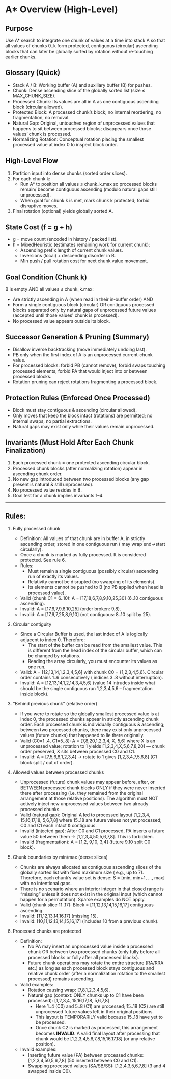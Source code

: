 # A* Overview (High-Level)

## Purpose

Use A* search to integrate one chunk of values at a time into stack A so that all values of chunks 0..k form protected,
contiguous (circular) ascending blocks that can later be globally sorted by rotation without re‑touching earlier chunks.

## Glossary (Quick)

- Stack A / B: Working buffer (A) and auxiliary buffer (B) for pushes.
- Chunk: Dense ascending slice of the globally sorted list (size ≤ MAX_CHUNK_SIZE).
- Processed Chunk: Its values are all in A as one contiguous ascending block (circular allowed).
- Protected Block: A processed chunk’s block; no internal reordering, no fragmentation, no removal.
- Natural Gap: Original, untouched region of unprocessed values that happens to sit between processed blocks; disappears
  once those values’ chunk is processed.
- Normalizing Rotation: Conceptual rotation placing the smallest processed value at index 0 to inspect block order.

## High-Level Flow

1. Partition input into dense chunks (sorted order slices).
2. For each chunk k:
    - Run A* to position all values ≤ chunk_k.max so processed blocks remain/ become contiguous ascending (modulo
      natural gaps still unprocessed).
    - When goal for chunk k is met, mark chunk k protected; forbid disruptive moves.
3. Final rotation (optional) yields globally sorted A.

## State Cost (f = g + h)

- g = move count (encoded in history / packed list).
- h = MixedHeuristic (estimates remaining work for current chunk):
    * Ascending prefix length of current chunk values.
    * Inversions (local) + descending disorder in B.
    * Min push / pull rotation cost for next chunk value movement.

## Goal Condition (Chunk k)

B is empty AND all values ≤ chunk_k.max:

- Are strictly ascending in A (when read in their in‑buffer order) AND
- Form a single contiguous block (circular) OR contiguous processed blocks separated only by natural gaps of unprocessed
  future values (accepted until those values' chunk is processed).
- No processed value appears outside its block.

## Successor Generation & Pruning (Summary)

- Disallow inverse backtracking (move immediately undoing last).
- PB only when the first index of A is an unprocessed current-chunk value.
- For processed blocks: forbid PB (cannot remove), forbid swaps touching processed elements, forbid PA that would inject
  into or between processed blocks.
- Rotation pruning can reject rotations fragmenting a processed block.

## Protection Rules (Enforced Once Processed)

- Block must stay contiguous & ascending (circular allowed).
- Only moves that keep the block intact (rotations) are permitted; no internal swaps, no partial extractions.
- Natural gaps may exist only while their values remain unprocessed.

## Invariants (Must Hold After Each Chunk Finalization)

1. Each processed chunk = one protected ascending circular block.
2. Processed chunk blocks (after normalizing rotation) appear in ascending chunk order.
3. No new gap introduced between two processed blocks (any gap present is natural & still unprocessed).
4. No processed value resides in B.
5. Goal test for a chunk implies invariants 1–4.

---

## Rules:

1. Fully processed chunk
    - Definition: All values of that chunk are in buffer A, in strictly ascending order, stored in one contiguous run (
      may wrap end→start circularly).
    - Once a chunk is marked as fully processed. It is considered protected. See rule 6.
    - Rules:
        * Must remain a single contiguous (possibly circular) ascending run of exactly its values.
        * Relativity cannot be disrupted (no swapping of its elements).
        * Its elements cannot be pushed to B (no PB applied when head is processed value).
    - Valid (chunk C1 = 6..10): A = [17,18,6,7,8,9,10,25,30] (6..10 contiguous ascending).
    - Invalid: A = [17,6,7,9,8,10,25] (order broken: 9,8).
    - Invalid: A = [17,6,7,25,8,9,10] (not contiguous: 8..10 split by 25).

2. Circular contiguity
    - Since a Circular Buffer is used, the last index of A is logically adjacent to index 0. Therefore:
        * The start of the buffer can be read from the smallest value. This is different from the head index of the
          circular buffer, which can be changed by rotations.
        * Reading the array circularly, you must encounter its values as one run.
    - Valid: A = [12,13,14,1,2,3,4,5,6] with chunk C0 = {1,2,3,4,5,6}. Circular order contains 1..6 consecutively (
      indices 3..8 without interruption).
    - Invalid: A = [12,13,14,1,2,14,3,4,5,6] (value 14 intrudes inside what should be the single contiguous run
      1,2,3,4,5,6 – fragmentation inside block).

3. “Behind previous chunk” (relative order)
    - If you were to rotate so the globally smallest processed value is at index 0, the processed chunks appear in
      strictly ascending chunk order. Each processed chunk is individually contiguous & ascending; between two processed
      chunks, there may exist only unprocessed values (future chunks) that happened to lie there originally.
    - Valid (C0=1..4, C1=5..8): A = [7,8,20,1,2,3,4, X, 5,6] where X is an unprocessed value; rotation to 1
      yields [1,2,3,4,X,5,6,7,8,20] — chunk order preserved, X sits between processed C0 and C1.
    - Invalid: A = [7,5,6,8,1,2,3,4] → rotate to 1 gives [1,2,3,4,7,5,6,8] (C1 block split / out of order).

4. Allowed values between processed chunks
    - Unprocessed (future) chunk values may appear before, after, or BETWEEN processed chunk blocks ONLY if they were
      never inserted there after processing (i.e. they remained from the original arrangement at those relative
      positions). The algorithm must NOT actively inject new unprocessed values between two already processed chunks.
    - Valid (natural gap): Original A led to processed layout [1,2,3,4, 15,16,17,18, 5,6,7,8] where 15..18 are future
      values not yet processed; C0 and C1 each intact & contiguous.
    - Invalid (injected gap): After C0 and C1 processed, PA inserts a future value 50 between
      them → [1,2,3,4,50,5,6,7,8]. This is forbidden.
    - Invalid (fragmentation): A = [1,2, 9,10, 3,4] (future 9,10 split C0 block).

5. Chunk boundaries by min/max (dense slices)
    - Chunks are always allocated as contiguous ascending slices of the globally sorted list with fixed maximum size (
      e.g., up to 7). Therefore, each chunk’s value set is dense: S = [min, min+1, ..., max] with no intentional gaps.
    - There is no scenario where an interior integer in that closed range is “missing” unless it does not exist in the
      original input (which cannot happen for a permutation). Sparse examples do NOT apply.
    - Valid (chunk slice 11..17): Block = [11,12,13,14,15,16,17] contiguous ascending.
    - Invalid: [11,12,13,14,16,17] (missing 15).
    - Invalid: [10,11,12,13,14,15,16,17] (includes 10 from a previous chunk).

6. Processed chunks are protected
    - Definition:
        * No PA may insert an unprocessed value inside a processed chunk OR between two processed chunks (only fully
          before all processed blocks or fully after all processed blocks).
        * Future chunk operations may rotate the entire structure (RA/RRA etc.) as long as each processed block stays
          contiguous and relative chunk order (after a normalization rotation to the smallest processed) remains
          ascending.
    - Valid examples:
        * Rotation causing wrap: [7,8,1,2,3,4,5,6].
        * Natural gap (context: ONLY chunks up to C1 have been processed): [1,2,3,4, 15,16,17,18, 5,6,7,8]
            * Here 1..4 (C0) and 5..8 (C1) are processed; 15..18 (C2) are still unprocessed future values left in their
              original positions.
            * This layout is TEMPORARILY valid because 15..18 have yet to be processed.
            * Once chunk C2 is marked as processed, this arrangement becomes **INVALID**. A valid final layout after
              processing that chunk would be [1,2,3,4,5,6,7,8,15,16,17,18] (or any relative position).
    - Invalid examples:
        * Inserting future value (PA) between processed chunks: [1,2,3,4,50,5,6,7,8] (50 inserted between C0 and C1).
        * Swapping processed values (SA/SB/SS): [1,2,4,3,5,6,7,8] (3 and 4 swapped inside C0).
